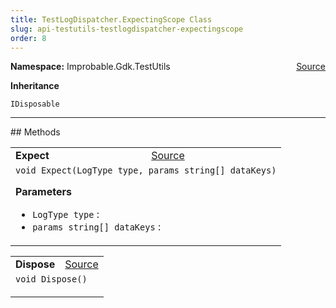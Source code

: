 ```yaml
---
title: TestLogDispatcher.ExpectingScope Class
slug: api-testutils-testlogdispatcher-expectingscope
order: 8
---
```


<p><b>Namespace:</b> Improbable.Gdk.TestUtils<span style="float: right"><a href="https://www.github.com/spatialos/gdk-for-unity/blob/0.3.3/workers/unity/Packages/io.improbable.gdk.testutils/TestLogDispatcher.cs/#L71">Source</a></span></p>



</p>
<p><b>Inheritance</b></p>

<code>IDisposable</code>











</p>
<hr style="width:100%; border-top-color:#d8d8d8" />
## Methods


</p>


<table class="io-api-doc">    <tr>        <td class="io-api-doc-name"><a id="expect-logtype-params-string"></a><b>Expect</b></td>        <td class="io-api-doc-source"><a href="https://www.github.com/spatialos/gdk-for-unity/blob/0.3.3/workers/unity/Packages/io.improbable.gdk.testutils/TestLogDispatcher.cs/#L83">Source</a></td>    </tr>    <tr>        <td class="io-api-doc-content" colspan="2"><code>void Expect(LogType type, params string[] dataKeys)</code></p></p><b>Parameters</b><ul><li><code>LogType type</code> : </li><li><code>params string[] dataKeys</code> : </li></ul></td>    </tr></table>
<table class="io-api-doc">    <tr>        <td class="io-api-doc-name"><a id="dispose"></a><b>Dispose</b></td>        <td class="io-api-doc-source"><a href="https://www.github.com/spatialos/gdk-for-unity/blob/0.3.3/workers/unity/Packages/io.improbable.gdk.testutils/TestLogDispatcher.cs/#L88">Source</a></td>    </tr>    <tr>        <td class="io-api-doc-content" colspan="2"><code>void Dispose()</code></p></td>    </tr></table>



